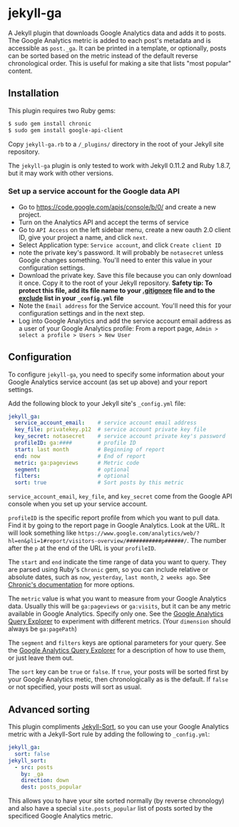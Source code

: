 # jekyll-ga

A Jekyll plugin that downloads Google Analytics data and adds it to posts. The Google Analytics metric is added to each post's metadata and is accessible as `post._ga`. It can be printed in a template, or optionally, posts can be sorted based on the metric instead of the default reverse chronological order. This is useful for making a site that lists "most popular" content.

## Installation

This plugin requires two Ruby gems:

```bash
$ sudo gem install chronic
$ sudo gem install google-api-client
```

Copy `jekyll-ga.rb` to a `/_plugins/` directory in the root of your Jekyll site repository.

The `jekyll-ga` plugin is only tested to work with Jekyll 0.11.2 and Ruby 1.8.7, but it may work with other versions.

### Set up a service account for the Google data API

- Go to https://code.google.com/apis/console/b/0/ and create a new  project. 
- Turn on the Analytics API and accept the terms of service
- Go to `API Access` on the left sidebar menu, create a new oauth 2.0 client ID, give your project a name, and click `next`.
- Select Application type: `Service account`, and click `Create client ID`
- note the private key's password. It will probably be `notasecret` unless Google changes something. You'll need to enter this value in your configuration settings.
- Download the private key. Save this file because you can only download it once. Copy it to the root of your Jekyll repository. **Safety tip: To protect this file, add its file name to your [.gitignore](https://help.github.com/articles/ignoring-files) file and to the [exclude](https://github.com/mojombo/jekyll/wiki/Configuration#configuration-settings) list in your `_config.yml` file**
- Note the `Email address` for the Service account. You'll need this for your configuration settings and in the next step.
- Log into Google Analytics and add the service account email address as a user of your Google Analytics profile: From a report page, `Admin > select a profile > Users > New User`
 
## Configuration

To configure `jekyll-ga`, you need to specify some information about your Google Analytics service account (as set up above) and your report settings.

Add the following block to your Jekyll site's `_config.yml` file:

```yml
jekyll_ga:
  service_account_email:    # service account email address
  key_file: privatekey.p12  # service account private key file
  key_secret: notasecret    # service account private key's password
  profileID: ga:####        # profile ID 
  start: last month         # Beginning of report
  end: now                  # End of report
  metric: ga:pageviews      # Metric code
  segment:                  # optional
  filters:                  # optional
  sort: true                # Sort posts by this metric
```

`service_account_email`, `key_file`, and `key_secret` come from the Google API console when you set up your service account.

`profileID` is the specific report profile from which you want to pull data. Find it by going to the report page in Google Analytics. Look at the URL. It will look something like `https://www.google.com/analytics/web/?hl=en&pli=1#report/visitors-overview/###########p######/`. The number after the `p` at the end of the URL is your `profileID`.

The `start` and `end` indicate the time range of data you want to query. They are parsed using Ruby's `Chronic` gem, so you can include relative or absolute dates, such as `now`, `yesterday`, `last month`, `2 weeks ago`. See [Chronic's documentation](https://github.com/mojombo/chronic#examples) for more options.

The `metric` value is what you want to measure from your Google Analytics data. Usually this will be `ga:pageviews` or `ga:visits`, but it can be any metric available in Google Analytics. Specify only one. See the [Google Analytics Query Explorer](http://ga-dev-tools.appspot.com/explorer/?csw=1) to experiment with different metrics. (Your `dimension` should always be `ga:pagePath`)

The `segment` and `filters` keys are optional parameters for your query. See the [Google Analytics Query Explorer](http://ga-dev-tools.appspot.com/explorer/?csw=1) for a description of how to use them, or just leave them out.

The `sort` key can be `true` or `false`. If `true`, your posts will be sorted first by your Google Analytics metic, then chronologically as is the default. If `false` or not specified, your posts will sort as usual.

## Advanced sorting

This plugin compliments [Jekyll-Sort](https://github.com/krazykylep/Jekyll-Sort), so you can use your Google Analytics metric with a Jekyll-Sort rule by adding the following to `_config.yml`:

```yml
jekyll_ga:
  sort: false
jekyll_sort:
  - src: posts
    by: _ga
    direction: down
    dest: posts_popular
```

This allows you to have your site sorted normally (by reverse chronology) and also have a special `site.posts_popular` list of posts sorted by the specificed Google Analytics metric.
